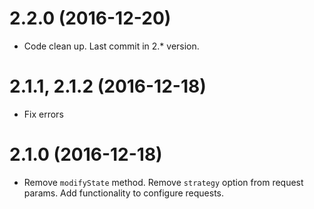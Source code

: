 # 2.2.0 (2016-12-20)

  * Code clean up. Last commit in 2.* version.

# 2.1.1, 2.1.2 (2016-12-18)

  * Fix errors

# 2.1.0 (2016-12-18)

  * Remove `modifyState` method. Remove `strategy` option from request params. Add functionality to configure requests.

